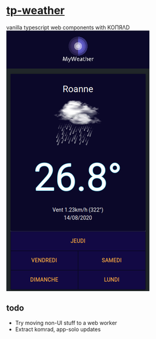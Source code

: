 # [tp-weather](https://pozorfluo.github.io/tp-weather/index.html)

vanilla typescript web components with KOПЯΛD  
![screencap_00](resources/images/screencap_00.png)

## todo

- Try moving non-UI stuff to a web worker
- Extract komrad, app-solo updates
